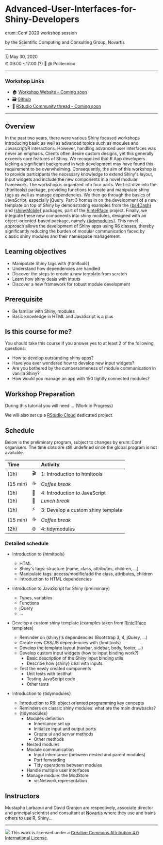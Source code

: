 # Advanced-User-Interfaces-for-Shiny-Developers
erum::Conf 2020 workshop session

by the Scientific Computing and Consulting Group, Novartis

-----

:spiral_calendar: May 30, 2020  
:alarm_clock:     09:00 - 17:00 (?)
:hotel:           @ Politecnico

-----


### Workshop Links

- :house: [Workshop Website - Coming soon]()
- :card_file_box: [Github](https://github.com/DivadNojnarg/Advanced-User-Interfaces-for-Shiny-Developers)
- :postbox: [RStudio Community thread - Coming soon](https://community.rstudio.com/)

-----


## Overview

In the past two years, there were various Shiny focused workshops introducing basic as well as advanced topics such as modules and Javascript/R interactions. However, handling advanced user interfaces was never an emphasis.   Clients often desire custom designs, yet this generally exceeds core features of Shiny. We recognized that R App developers lacking a significant background in web development may have found this requirement to be overwhelming. Consequently, the aim of this workshop is to provide participants the necessary knowledge to extend Shiny's layout, input widgets and include the new components in a novel modular framework. The workshop is organized into four parts. We first dive into the {htmltools} package, providing functions to create and manipulate shiny tags as well as manage dependencies. We then go through the basics of JavaScript, especially jQuery. Part 3 homes in on the development of a new template on top of Shiny by demonstrating examples from the [{bs4Dash}](https://github.com/RinteRface/bs4Dash) and [{shinyMobile}](https://github.com/RinteRface/shinyMobile) packages, part of the [RinteRface](https://rinterface.com) project. Finally, we integrate these new components into shiny modules, designed with an object-oriented-based package, namely [{tidymodules}](https://github.com/Novartis/tidymodules). This novel approach allows the development of Shiny apps using R6 classes, thereby significantly reducing the burden of modular communication faced by classic shiny modules and their namespace management.


## Learning objectives

- Manipulate Shiny tags with {htmltools}
- Understand how dependencies are handled
- Discover the steps to create a new template from scratch
- Learn how shiny deals with inputs
- Discover a new framework for robust module development


## Prerequisite

- Be familiar with Shiny, modules
- Basic knowledge in HTML and JavaScript is a plus


## Is this course for me?

You should take this course if you answer yes to at least 2 of the following questions:

  - How to develop outstanding shiny apps?
  - Have you ever wondered how to develop new input widgets?
  - Are you bothered by the cumbersomeness of module communication in vanilla Shiny?
  - How would you manage an app with 150 tightly connected modules?


## Workshop Preparation

During this tutorial you will need ... (Work in Progress)

[rstudio-desktop]: https://rstudio.com/products/rstudio/
[chrome]: https://www.google.com/chrome/

We will also set up a [RStudio Cloud](https://rstudio.cloud) dedicated project.


## Schedule

Below is the preliminary program, subject to changes by erum::Conf organisers. The time slots are still undefined since the global program is not available.

| Time          |                        | Activity                           |
| :------------ | ---------------------- | :----------------------            |
| (1h)          | :clapper:              | 1: Introduction to htmltools       |
| (15 min)      | :coffee:               | *Coffee break*                     |
| (1h)          | :nail_care:            | 4: Introduction to JavaScript      |
| (1h)          | :bento:                | *Lunch break*                      |
| (1h)          | :zap:                  | 3: Develop a custom shiny template |
| (15 min)      | :coffee:               | *Coffee break*                     |
| (2h)          | :globe_with_meridians: | 4: tidymodules                     |


### Detailed schedule

  - Introduction to {htmltools}
    * HTML 
    * Shiny's tags: structure (name, class, attributes, children, ...)
    * Manipulate tags: access/modifie/add the class, attributes, children
    * Introduction to HTML dependencies
    
  - Introduction to JavaScript for Shiny (preliminary)
    * Types, variables
    * Functions
    * jQuery
    * ...
    
  - Develop a custom shiny template (examples taken from [RinteRface](https://rinterface.com) templates)
    * Reminder on {shiny}'s dependencies (Bootstrap 3, 4, jQuery, ...)
    * Create new CSS/JS dependencies with {hmtltools}
    * Develop the template layout (navbar, sidebar, body, footer, ...)
    * Develop custom input widgets (how to input binding work?)
      * Basic description of the Shiny input binding utils
      * Describe how {shiny} deal with inputs
    * Test the newly created components
      * Unit tests with testthat
      * Testing JavaScript code
      * Other tests
      
  - Introduction to {tidymodules}
    * Introduction to R6: object oriented programming key concepts
    * Reminders on classic shiny modules: what are the main drawbacks?
    * {tidymodules}
      * Modules definition
        * Inheritance set up
        * Initialize input and output ports
        * Create ui and server methods
        * Other methods
      * Nested modules
      * Module communication
        * Input inheritance (between nested and parent modules)
        * Port forwarding
        * Tidy operations between modules
      * Handle multiple user interfaces
      * Manage module: the ModStore
        * visNetwork representation


## Instructors

Mustapha Larbaoui and David Granjon are respectively, associate director and principal scientist and consultant at [Novartis](https://www.novartis.com) where they use and trains others to use R, Shiny...

[blog]: https://www.novartis.com
[github]: https://github.com/DivadNojnarg
[twitter]: https://twitter.com/divadnojnarg

-----

![](https://i.creativecommons.org/l/by/4.0/88x31.png) This work is
licensed under a [Creative Commons Attribution 4.0 International
License](https://creativecommons.org/licenses/by/4.0/).
